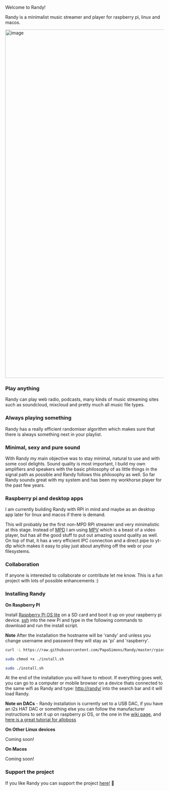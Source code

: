 Welcome to Randy!

Randy is a minimalist music streamer and player for raspberry pi, linux and macos.


<img width="1103" alt="image" src="https://user-images.githubusercontent.com/344467/236752516-34a21b4c-8e5e-47d3-b883-3935d08ccf0f.png">


### Play anything

Randy can play web radio, podcasts, many kinds of music streaming sites such as soundcloud, mixcloud and pretty much all music file types.

### Always playing something

Randy has a really efficient randomiser algorithm which makes sure that there is always something next in your playlist.

### Minimal, sexy and pure sound

With Randy my main objective was to stay minimal, natural to use and with some cool delights. 
Sound quality is most important, I build my own amplifiers and speakers with the basic philosophy of as little things in the signal path as possible and Randy follows this philosophy as well. So far Randy sounds great with my system and has been my workhorse player for the past few years.

### Raspberry pi and desktop apps

I am currently building Randy with RPI in mind and maybe as an desktop app later for linux and macos if there is demand.

This will probably be the first non-MPD RPI streamer and very minimalistic at this stage.
Instead of [MPD](https://www.musicpd.org/) I am using [MPV](https://mpv.io/) which is a beast of a video player, but has all the good stuff to put out amazing sound quality as well. On top of that, it has a very efficient IPC connection and a direct pipe to yt-dlp which makes it easy to play just about anything off the web or your filesystems.

### Collaboration

If anyone is interested to collaborate or contribute let me know. 
This is a fun project with lots of possible enhancements :)

### Installing Randy

**On Raspberry PI**

Install [Raspberry Pi OS lite](https://github.com/PapaSimons/Randy/wiki#raspberry-pi-os-lite-installation) on a SD card and boot it up on your raspberry pi device.
[ssh](https://github.com/PapaSimons/Randy/wiki#ssh-into-the-device) into the new Pi and type in the following commands to download and run the install script.

**Note** After the installation the hostname will be 'randy' and unless you change username and password they will stay as 'pi' and 'raspberry'.

```sh
curl -L https://raw.githubusercontent.com/PapaSimons/Randy/master/rpios_install.sh -o install.sh

sudo chmod +x ./install.sh

sudo ./install.sh
```

At the end of the installation you will have to reboot.
If everything goes well, you can go to a computer or mobile browser on a device thats connected to the same wifi as Randy and type: [http://randy/](http://randy/) into the search bar and it will load Randy.

**Note on DACs** - Randy installation is currently set to a USB DAC, if you have an i2s HAT DAC or something else you can follow the manufacturer instructions to set it up on raspberry pi OS, or the one in the [wiki page](https://github.com/PapaSimons/Randy/wiki#i2s-dacs), and [here is a great tutorial for alloboss](https://howtohifi.com/how-to-set-up-allo-boss-dac-hat-headless-raspberry-pi/)

**On Other Linux devices**

Coming soon!

**On Macos**

Coming soon!

### Support the project

If you like Randy you can support the project [here!](https://www.buymeacoffee.com/randyplayer) 🫰
